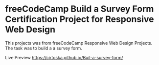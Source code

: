 # freeCodeCamp Build a Survey Form Certification Project for Responsive Web Design

This projects was from freeCodeCamp Responsive Web Design Projects. The task was to build a a survey form.

Live Preview https://cirtoska.github.io/Buil-a-survey-form/
